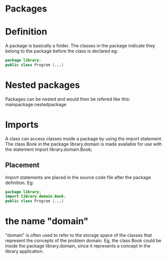 # Packages

# Definition
A package is basically a folder.
The classes in the package indicate they belong to the package before the class is declared
eg:
```java
package library;
public class Program {...}
```

# Nested packages
Packages can be nested and would then be refered like this: mainpackage.nestedpackage

# Imports
A class can access classes inside a package by using the import statement. 
The class Book in the package library.domain is made available for use with the statement import library.domain.Book;

## Placement
Import statements are placed in the source code file after the package definition.
Eg: 
```java
package library;
import library.domain.Book;
public class Program {...}
```

# the name "domain"
"domain" is often used to refer to the storage space of the classes that represent the concepts of the problem domain. Eg, the class Book could be inside the package library.domain, since it represents a concept in the library application.









